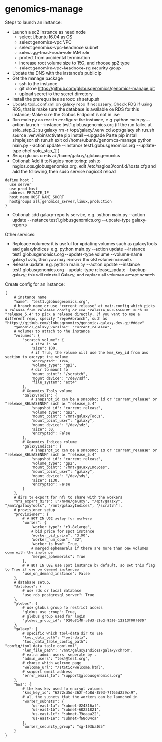 # genomics-manage

Steps to launch an instance:
- Launch a ec2 instance as head node
    - select Ubuntu 16.04 as OS
    - select genomics-vpc VPC
    - select genomics-vpc-headnode subnet
    - select gg-head-node-role IAM role
    - protect from accidental termination
    - increase root volume size to 15G, and choose gp2 type
    - select genomics-vpc-headnode-sg security group
- Update the DNS with the instance's public ip
- Get the manage package
    - ssh to the instance
    - git clone https://github.com/globusgenomics/genomics-manage.git
    - upload secret to the secret directory
- Install the prerequisites as root: sh setup.sh
- Update tool_conf.xml on galaxy repo if necessary; Check RDS if using RDS, that is make sure the database is available on RDS for this instance; Make sure the Globus Endpoint is not in use
- Run main.py as root to configure the instance, e.g. python main.py --action launch --instance test1.globusgenomics.org
(if the run failed at solo_step_2:
su galaxy
rm -r /opt/galaxy/.venv
cd /opt/galaxy
sh run.sh
source .venv/bin/activate
pip install --upgrade Paste
pip install simplejson
sh run.sh
exit
cd /home/ubuntu/genomics-manage
python main.py --action update --instance test1.globusgenomics.org --update-type chef-solo_step_2
)
- Setup globus creds at /home/galaxy/.globusgenomics
- Optional: Add it to Nagios monitoring: ssh to nagios.ops.globusgenomics.org, edit /etc/nagios3/conf.d/hosts.cfg and add the following, then sudo service nagios3 reload
```
define host {
  use server
  use prod-host
  address PRIVATE_IP
  host_name HOST_NAME_SHORT
  hostgroups all,genomics_server,linux,production
}
```
- Optional: add galaxy-reports service, e.g. python main.py --action update --instance test1.globusgenomics.org --update-type galaxy-reports

Other services:
- Replcace volumes: it is useful for updating volumes such as galaxyTools and galaxyIndices. e.g. python main.py --action update --instance test1.globusgenomics.org --update-type volume --volume-name galaxyTools; then you may remove the old volume manually.
- Release update: e.g. python main.py --action update --instance test1.globusgenomics.org --update-type release_update --backup-galaxy; this will reinstall Galaxy, and replace all volumes except scratch.

Create config for an instance:
```
{
    # instance name
    "name": "test1.globusgenomics.org",
    # branch name or use "current release" at main.config which picks a release from releases.config or use "release_RELEASENUM" such as "release_5.4" to pick a release directly, if you want to use a different repo, specify "repo##branch", such as "https://github.com/globusgenomics/genomics-galaxy-dev.git##dev"
    "genomics_galaxy_version": "current_release",
    # volumes to attach to the instance
    "volumes": {
        "scratch_volume": {
            # size in GB
            "size": 100,
            # if True, the volume will use the kms_key_id from aws section to encrypt the volume
            "encrypted": True,
            "volume_type": "gp2",
            # dir to mount to
            "mount_point": "/scratch",
            "mount_device": "/dev/sdf",
            "file_system": "ext4"
        },
        # Genomics Tools volume
        "galaxyTools": {
            # snapshot_id can be a snapshot id or "current_release" or "release_RELEASENUM" such as "release_5.4"
            "snapshot_id": "current_release",
            "volume_type": "gp2",
            "mount_point": "/mnt/galaxyTools",
            "mount_point_user": "galaxy",
            "mount_device": "/dev/sdz",
            "size": 30,
            "encrypted": False
        },
        # Genomics Indices volume
        "galaxyIndices": {
            # snapshot_id can be a snapshot id or "current_release" or "release_RELEASENUM" such as "release_5.4"
            "snapshot_id": "current_release",
            "volume_type": "gp2",
            "mount_point": "/mnt/galaxyIndices",
            "mount_point_user": "galaxy",
            "mount_device": "/dev/sdy",
            "size": 1130,
            "encrypted": False
        }
    },
    # dirs to export for nfs to share with the workers
    "nfs_export_dirs": ["/home/galaxy", "/opt/galaxy", "/mnt/galaxyTools", "/mnt/galaxyIndices", "/scratch"],
    # provisioner setup
    "provisioner": {
        # # NOT IN USE setup for workers 
        "worker": {
            "worker_type": "r3.8xlarge",
            # bid price for spot instance
            "worker_bid_price": "3.00",
            "worker_num_cpus": "32",
            "worker_is_hvm": True,
            # merged ephemerals if there are more than one volumes come with the instance
            "merged_ephemerals": True
        },
        # # NOT IN USE use spot instance by default, so set this flag to True if use on demand instances
        "use_on_demand_instance": False
    },
    # database setup, 
    "database": {
        # use rds or local database
        "use_rds_postgresql_server": True
    },
    "globus": {
        # use globus group to restrict access
        "globus_use_group": True,
        # globus group used for login
        "globus_group_id": "920e3148-a6d3-11e2-8266-12313809f035"
    },
    "galaxy": {
        # specific which tool-data dir to use
        "tool_data_path": "tool-data",
        "tool_data_table_config_path": "config/tool_data_table_conf.xml",
        "len_file_path": "/mnt/galaxyIndices/galaxy/chrom",
        # extra admin users, seperate by ,
        "admin_users": "test@test.org",
        # choose which welcome page
        "welcome_url": "/static/welcome.html",
        # support email address
        "error_email_to": "support@globusgenomics.org"
    },
    "aws": {
        # the kms key used to encrypt volumes
        "kms_key_id": "6272cd5d-362f-4b8d-8593-7f165d239c49",
        # all the subnets that the workers can be launched in
        "worker_subnets": {
            "us-east-1a": "subnet-824316af",
            "us-east-1b": "subnet-68221821",
            "us-east-1c": "subnet-79eaaa22",
            "us-east-1e": "subnet-f68d04ca"
        },
        "worker_security_group": "sg-193ba365"
    }
}
```
